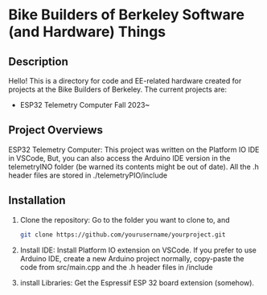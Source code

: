 # Bike Builders of Berkeley Software (and Hardware) Things

## Description
Hello! This is a directory for code and EE-related hardware created for projects at the Bike Builders of Berkeley. The current projects are:

 - ESP32 Telemetry Computer Fall 2023~

## Project Overviews

ESP32 Telemetry Computer:
This project was written on the Platform IO IDE in VSCode, But, you can also access the Arduino IDE version in the telemetryINO folder (be warned its contents might be out of date).
All the .h header files are stored in ./telemetryPIO/include

## Installation
1. Clone the repository:
    Go to the folder you want to clone to, and
    ```bash
    git clone https://github.com/yourusername/yourproject.git

2. Install IDE:
    Install Platform IO extension on VSCode. 
    If you prefer to use Arduino IDE, create a new Arduino project normally, copy-paste the code from src/main.cpp and the .h header files in /include

3. install Libraries:
    Get the Espressif ESP 32 board extension (somehow).